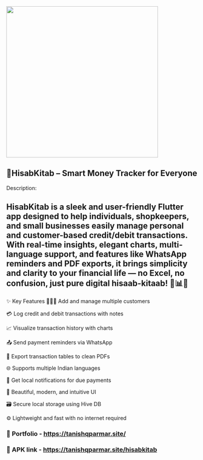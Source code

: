<img src='https://tanishqparmar.site/static/img/hisabkitab.jpg' width='400'>

## 📱HisabKitab – Smart Money Tracker for Everyone
Description:

## HisabKitab is a sleek and user-friendly Flutter app designed to help individuals, shopkeepers, and small businesses easily manage personal and customer-based credit/debit transactions. With real-time insights, elegant charts, multi-language support, and features like WhatsApp reminders and PDF exports, it brings simplicity and clarity to your financial life — no Excel, no confusion, just pure digital hisaab-kitaab! 💼📊📲

✨ Key Features
🧑‍🤝‍🧑 Add and manage multiple customers

💳 Log credit and debit transactions with notes

📈 Visualize transaction history with charts

📤 Send payment reminders via WhatsApp

📄 Export transaction tables to clean PDFs

🌐 Supports multiple Indian languages

🔔 Get local notifications for due payments

🎨 Beautiful, modern, and intuitive UI

🗃️ Secure local storage using Hive DB

⚙️ Lightweight and fast with no internet required

### 🔗 Portfolio - https://tanishqparmar.site/
### 🔗 APK link - https://tanishqparmar.site/hisabkitab

